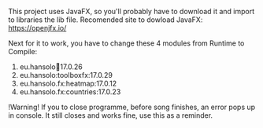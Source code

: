 This project uses JavaFX, so you'll probably have to download it and import to libraries the lib file.
Recomended site to dowload JavaFX: https://openjfx.io/

Next for it to work, you have to change these 4 modules from Runtime to Compile:
1. eu.hansolo:toolbox:17.0.26
2. eu.hansolo:toolboxfx:17.0.29
3. eu.hansolo.fx:heatmap:17.0.12
4. eu.hansolo.fx:countries:17.0.23

!Warning! If you to close programme, before song finishes, an error pops up in console. It still closes and works fine, use this as a reminder.
